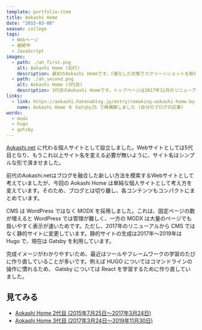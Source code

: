 ```yaml
---
template: portfolio-item
title: Aokashi Home
date: "2015-03-08"
season: college
tags:
  - Webページ
  - 継続中
  - JavaScript
images:
  - path: ./ah_first.png
    alt: Aokashi Home (初代)
    description: 最初のAokashi Homeです。(復元した状態でスクリーンショットを取得)
  - path: ./ah_second.png
    alt: Aokashi Home (3代目)
    description: 3代目のAokashi Homeです。トップページは2017年11月のリニューアル以前のものです。
links:
  - link: https://aokashi.hatenablog.jp/entry/remaking-aokashi-home-by-gatsby-js
    name: Aokashi Home を GatsbyJS で再構築しました (自分のブログの記事)
words:
  - modx
  - hugo
  - gatsby
---
```


[Aokashi.net](aokashi_dot_net) に代わる個人サイトとして設立しました。Webサイトとしては5代目となり、もうこれ以上サイト名を変える必要が無いように、サイト名はシンプルな形で済ませました。

前代のAokashi.netはブログを融合した新しい方法を模索するWebサイトとして考えていましたが、今回の Aokashi Home は単純な個人サイトとして考え方を変えています。そのため、ブログとは切り離し、各コンテンツもコンパクトにまとめています。

CMS は WordPress ではなく MODX を採用しました。これは、固定ページの数が増えると WordPress では管理が難しく、一方の MODX は大量のページでも扱いやすく表示が速いためです。ただし、2017年のリニューアルから CMS ではなく静的サイトに変更しています。静的サイトの生成は2017年～2019年は Hugo で、現在は Gatsby を利用しています。

完成イメージがわかりやすいため、最近はツールやフレームワークの学習のたびに作り直していることが多いです。例えば HUGO についてはコマンドラインの操作に慣れるため、 Gatsby については React を学習するために作り直していました。

## 見てみる
- [Aokashi Home 2代目 (2015年7月25日～2017年3月24日)](https://contents.aokashi.net/restore/ah_1-2/)
- [Aokashi Home 3代目 (2017年3月24日～2019年11月30日)](https://contents.aokashi.net/restore/ah_2-1/)
